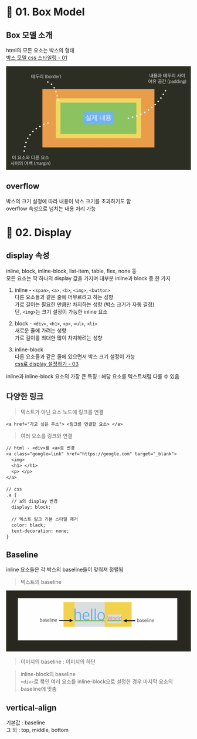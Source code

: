 # 📎 01. Box Model
## Box 모델 소개
html의 모든 요소는 박스의 형태  
[박스 모델 css 스타일링 -  01](https://github.com/jjungyujin/TIL/blob/main/CSS/CSS_KeyPoint.md)

![Box Model](HTML_KeyPoint_BoxModel.png)

## overflow
박스의 크기 설정에 따라 내용이 박스 크기를 초과하기도 함  
overflow 속성으로 넘치는 내용 처리 가능

# 📎 02. Display
## display 속성
inline, block, inline-block, list-item, table, flex, none 등  
모든 요소는 딱 하나의 display 값을 가지며 대부분 inline과 block 중 한 가지

1. inline - `<span>`, `<a>`, `<b>`, `<img>`, `<button>`  
다른 요소들과 같은 줄에 머무르려고 하는 성향  
가로 길이는 필요한 만큼만 차지하는 성향 (박스 크기가 자동 결정)  
딘, `<img>`는 크기 설정이 가능한 inline 요소

2. block - `<div>`, `<h1>`, `<p>`, `<ul>`, `<li>`  
새로운 줄에 가려는 성향  
가로 길이를 최대한 많이 차지하려는 성향

3. inline-block  
다른 요소들과 같은 줄에 있으면서 박스 크기 설정이 가능  
[css로 display 설정하기 - 03](https://github.com/jjungyujin/TIL/blob/main/CSS/CSS_KeyPoint.md)

inline과 inline-block 요소의 가장 큰 특징 : 해당 요소를 텍스트처럼 다룰 수 있음

## 다양한 링크
> 텍스트가 아닌 요소 노드에 링크를 연결  
```
<a href="가고 싶은 주소"> <링크를 연결할 요소> </a>
```

> 여러 요소를 링크와 연결  
```
// html - <div>를 <a>로 변경
<a class="google=link" href="https://google.com" target="_blank">
  <img>
  <h1> </h1>
  <p> </p>
</a>

// css
.a {
  // a의 display 변경
  display: block;

  // 텍스트 링크 기본 스타일 제거
  color: black;
  text-decoration: none;
}
```

## Baseline
inline 요소들은 각 박스의 baseline들이 맞춰져 정렬됨  

> 텍스트의 baseline

![Baseline](HTML_Baseline.png)

> 이미지의 baseline : 이미지의 하단  

> inline-block의 baseline  
`<div>`로 묶인 여러 요소를 inline-block으로 설정한 경우 마지막 요소의 baseline에 맞춤  

## vertical-align
기본값 : baseline  
그 외 : top, middle, bottom